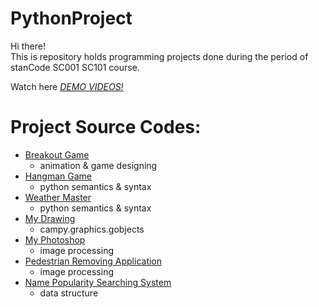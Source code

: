 # PythonProject
Hi there!\
This is repository holds programming projects done during the period of stanCode SC001 SC101 course.

Watch here *[DEMO VIDEOS!](https://www.youtube.com/playlist?app=desktop&list=PL6FWNwNPGCE56gP3lxhYPLoUbqE_unUiP)*

# Project Source Codes:
* [Breakout Game](PythonProject/break_out_game/breakout.py)
  * animation & game designing
* [Hangman Game](PythonProject/hangman_game/hangman.py)
  * python semantics & syntax
* [Weather Master](PythonProject/weather_master/weather_master.py)
  * python semantics & syntax
* [My Drawing](PythonProject/my_drawing/my_drawing.py)
  * campy.graphics.gobjects
* [My Photoshop](PythonProject/myphotoshop)
  * image processing
* [Pedestrian Removing Application](PythonProject/pedestrian_removing_application/stanCodoshop.py)
  * image processing
* [Name Popularity Searching System](PythonProject/name_popularity_searching_system/babygraphics.py)
  * data structure
